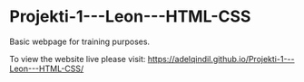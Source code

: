 # Projekti-1---Leon---HTML-CSS
Basic webpage for training purposes. 

To view the website live please visit: 
  https://adelqindil.github.io/Projekti-1---Leon---HTML-CSS/
